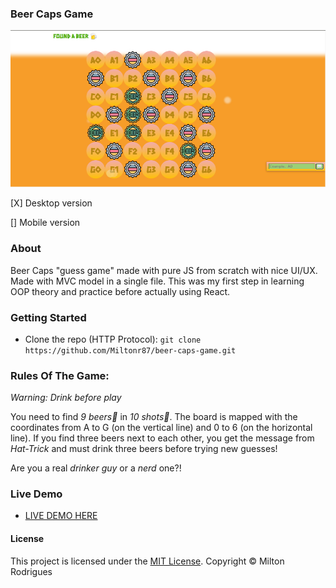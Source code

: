 ### Beer Caps Game

![Screen Shot](https://github.com/Miltonr87/beer-caps-game/blob/main/beercaps.png)

[X] Desktop version

[] Mobile version

### About

Beer Caps "guess game" made with pure JS from scratch with nice UI/UX. Made with MVC model in a single file. 
This was my first step in learning OOP theory and practice before actually using React.

### Getting Started

- Clone the repo (HTTP Protocol): ```git clone https://github.com/Miltonr87/beer-caps-game.git```

### Rules Of The Game:
_*Warning: Drink before play*_

You need to find *9 beers🍺* in *10 shots🎯*. The board is mapped with the coordinates from A to G (on the vertical line) and 0 to 6 (on the horizontal line). 
If you find three beers next to each other, you get the message from *Hat-Trick* and must drink three beers before trying new guesses!

Are you a real *drinker guy* or a *nerd* one?!

### Live Demo 

- [LIVE DEMO HERE](https://miltonr87.github.io/beer-caps-game/)

#### License

This project is licensed under the [MIT License](https://magno.mit-license.org/2018). Copyright © Milton Rodrigues
